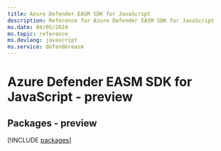 ```yaml
---
title: Azure Defender EASM SDK for JavaScript
description: Reference for Azure Defender EASM SDK for JavaScript
ms.date: 04/05/2024
ms.topic: reference
ms.devlang: javascript
ms.service: defendereasm
---
```

# Azure Defender EASM SDK for JavaScript - preview
## Packages - preview
[!INCLUDE [packages](defender-easm-index.md)]